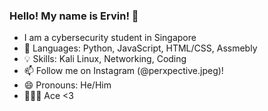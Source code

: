 ### Hello! My name is Ervin! 👋

- I am a cybersecurity student in Singapore
- 🌱 Languages: Python, JavaScript, HTML/CSS, Assmebly
- 💡 Skills: Kali Linux, Networking, Coding
- 📫 Follow me on Instagram (@perxpective.jpeg)!
- 😄 Pronouns: He/Him
- 🖤🤍💜 Ace <3
